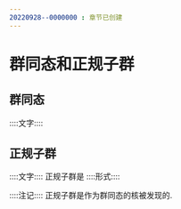 ```yaml
---
20220928--0000000 : 章节已创建
---
```

# 群同态和正规子群
## 群同态
::::文字::::

## 正规子群
::::文字::::
正规子群是
::::形式::::

::::注记::::
正规子群是作为群同态的核被发现的. 

